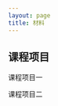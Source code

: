 ```yaml
---
layout: page
title: 材料
---
```

## 课程项目

课程项目一
<!-- 
- 项目要求：[胶片](https://xiongyingfei.github.io/SA_new/2025/slides/course_project_1.pdf)
- 提交网址：见微信群/教学网通知
- 《Tai-e框架》介绍：[胶片](https://xiongyingfei.github.io/SA_new/2025/slides/SA25_Tai-e.pdf)
- 项目包：[下载](https://xiongyingfei.github.io/SA_new/2025/slides/lab1-handout.7z)
- 日期节点：
  * 组队报给助教（11月11日23:59:59）
    （未成功组队同学可于11月12日课上寻求老师帮助）
  * 开放隐藏样例评测（11月24日00:00:00）
  * 开放排行榜（11月29日00:00:00）
  * 代码提交截止（12月1日23:59:59）
    （上传至教学网，一个队伍只发一份，标题为: 课程项目一代码-学号1-学号2-学号3）
  * 测试用例提交截止（12月2日23:59:59）
  * 现场报告（12月3日课上） -->

课程项目二

<!-- - 项目要求：[胶片](https://xiongyingfei.github.io/SA_new/2024/slides/course_project_2.pdf)
- 提交网址：见微信群/教学网通知
- 项目包：[下载](https://xiongyingfei.github.io/SA_new/2024/slides/lab2-handout.zip)
- 日期节点：
  * 组队报给助教（12月12日23:59:59）
  * 开放排行榜（12月22日00:00:00）
  * 代码提交截止（12月24日23:59:59）
    （上传至教学网，一个队伍只发一份，标题为: 课程项目二代码-学号1-学号2-学号3）
  * 测试用例提交截止（12月25日23:59:59）
  * 现场报告（12月26日课上） -->
